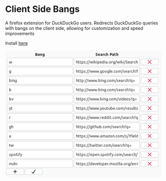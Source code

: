 # Client Side Bangs

A firefox extension for DuckDuckGo users. Redirects DuckDuckGo queries with bangs on the client side, allowing for customization and speed improvements  



Install [here](https://addons.mozilla.org/en-US/firefox/addon/client-side-bangs/)

![](images/screenshot.png)
